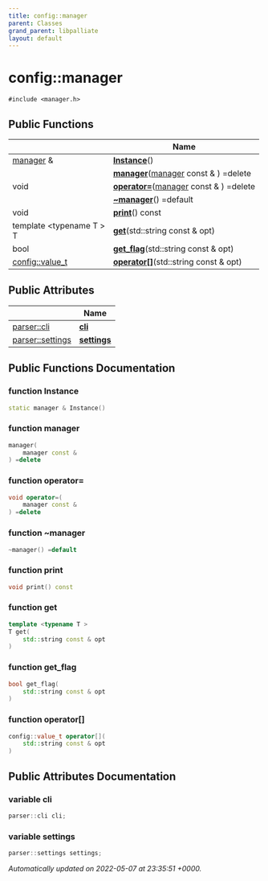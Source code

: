 ```yaml
---
title: config::manager
parent: Classes
grand_parent: libpalliate
layout: default
---
```


# config::manager






`#include <manager.h>`

## Public Functions

|                | Name           |
| -------------- | -------------- |
| [manager](/libpalliate/generated/Classes/classconfig_1_1manager) & | **[Instance](/libpalliate/generated/Classes/classconfig_1_1manager#function-instance)**() |
| | **[manager](/libpalliate/generated/Classes/classconfig_1_1manager#function-manager)**([manager](/libpalliate/generated/Classes/classconfig_1_1manager) const & ) =delete |
| void | **[operator=](/libpalliate/generated/Classes/classconfig_1_1manager#function-operator=)**([manager](/libpalliate/generated/Classes/classconfig_1_1manager) const & ) =delete |
| | **[~manager](/libpalliate/generated/Classes/classconfig_1_1manager#function-~manager)**() =default |
| void | **[print](/libpalliate/generated/Classes/classconfig_1_1manager#function-print)**() const |
| template <typename T \> <br>T | **[get](/libpalliate/generated/Classes/classconfig_1_1manager#function-get)**(std::string const & opt) |
| bool | **[get_flag](/libpalliate/generated/Classes/classconfig_1_1manager#function-get-flag)**(std::string const & opt) |
| [config::value_t](/libpalliate/generated/Namespaces/namespaceconfig#using-value-t) | **[operator[]](/libpalliate/generated/Classes/classconfig_1_1manager#function-operator[])**(std::string const & opt) |

## Public Attributes

|                | Name           |
| -------------- | -------------- |
| [parser::cli](/libpalliate/generated/Classes/classconfig_1_1parser_1_1cli) | **[cli](/libpalliate/generated/Classes/classconfig_1_1manager#variable-cli)**  |
| [parser::settings](/libpalliate/generated/Classes/classconfig_1_1parser_1_1settings) | **[settings](/libpalliate/generated/Classes/classconfig_1_1manager#variable-settings)**  |

## Public Functions Documentation

### function Instance

```cpp
static manager & Instance()
```


### function manager

```cpp
manager(
    manager const & 
) =delete
```


### function operator=

```cpp
void operator=(
    manager const & 
) =delete
```


### function ~manager

```cpp
~manager() =default
```


### function print

```cpp
void print() const
```


### function get

```cpp
template <typename T >
T get(
    std::string const & opt
)
```


### function get_flag

```cpp
bool get_flag(
    std::string const & opt
)
```


### function operator[]

```cpp
config::value_t operator[](
    std::string const & opt
)
```


## Public Attributes Documentation

### variable cli

```cpp
parser::cli cli;
```


### variable settings

```cpp
parser::settings settings;
```



_Automatically updated on 2022-05-07 at 23:35:51 +0000._